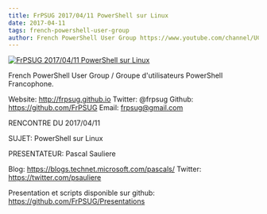 ```yaml
---
title: FrPSUG 2017/04/11 PowerShell sur Linux
date: 2017-04-11
tags: french-powershell-user-group
author: French PowerShell User Group https://www.youtube.com/channel/UCyxicOKZNm_u1opF_xAYfDA
---
```


[![FrPSUG 2017/04/11 PowerShell sur Linux](https://i2.ytimg.com/vi/I365XQDW1zk/hqdefault.jpg "FrPSUG 2017/04/11 PowerShell sur Linux")](https://www.youtube.com/watch?v=I365XQDW1zk)

French PowerShell User Group / Groupe d'utilisateurs PowerShell Francophone.

Website: http://frpsug.github.io
Twitter: @frpsug
Github: https://github.com/FrPSUG
Email: frpsug@gmail.com


RENCONTRE DU 2017/04/11

SUJET: PowerShell sur Linux

PRESENTATEUR: Pascal Sauliere

Blog: https://blogs.technet.microsoft.com/pascals/
Twitter: https://twitter.com/psauliere



Presentation et scripts disponible sur github: https://github.com/FrPSUG/Presentations

